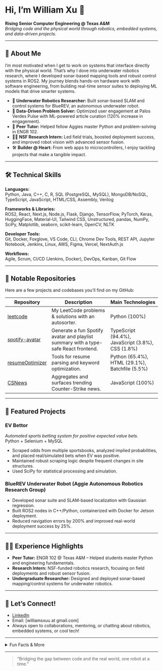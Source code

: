 # Hi, I’m William Xu 👋

**Rising Senior Computer Engineering @ Texas A&M**  
*Bridging code and the physical world through robotics, embedded systems, and data-driven projects.*

---

## 🚀 About Me

I’m most motivated when I get to work on systems that interface directly with the physical world. That’s why I dove into underwater robotics research, where I developed sonar-based mapping tools and robust control systems in ROS2. My journey blends hands-on hardware work with software engineering, from building real-time sensor suites to deploying ML models that drive smarter systems.

- 🔬 **Underwater Robotics Researcher:** Built sonar-based SLAM and control systems for BlueREV, an autonomous underwater robot.
- 🎯 **Data-Driven Problem Solver:** Optimized user engagement at Palos Verdes Pulse with ML-powered article curation (120% increase in engagement).
- 🤝 **Peer Tutor:** Helped fellow Aggies master Python and problem-solving in ENGR 102.
- 🧑‍🔬 **NSF Research Intern:** Led field trials, boosted deployment success, and improved robot vision with advanced sensor fusion.
- 🛠️ **Builder @ Heart:** From web apps to microcontrollers, I enjoy tackling projects that make a tangible impact.

---

## 🛠️ Technical Skills

**Languages:**  
Python, Java, C++, C, R, SQL (PostgreSQL, MySQL), MongoDB/NoSQL, TypeScript, JavaScript, HTML/CSS, Assembly, Verilog

**Frameworks & Libraries:**  
ROS2, React, Next.js, Node.js, Flask, Django, TensorFlow, PyTorch, Keras, HuggingFace, Material-UI, Tailwind CSS, Unstructured, pandas, NumPy, SciPy, Matplotlib, seaborn, scikit-learn, OpenCV, NLTK

**Developer Tools:**  
Git, Docker, Foxglove, VS Code, CLI, Chrome Dev Tools, REST API, Jupyter Notebook, Jenkins, Linux, AWS, Figma, Vercel, NextAuth.js

**Workflows:**  
Agile, Scrum, CI/CD (Jenkins, Docker), DevOps, Kanban, Git Flow

---

## 📌 Notable Repositories

Here are a few projects and codebases you’ll find on my GitHub:

| Repository | Description | Main Technologies |
|------------|-------------|-------------------|
| [leetcode](https://github.com/will-iamxu/leetcode) | My LeetCode problems & solutions with an autosorter. | Python (100%) |
| [spotify-avatar](https://github.com/will-iamxu/spotify-avatar) | Generate a fun Spotify avatar and playlist summary with a type-safe React frontend. | TypeScript (94.4%), JavaScript (3.8%), CSS (1.8%) |
| [resumeOptimizer](https://github.com/will-iamxu/resumeOptimizer) | Tools for resume parsing and keyword optimization. | Python (65.4%), HTML (29.1%), Batchfile (5.5%) |
| [CSNews](https://github.com/will-iamxu/CSNews) | Aggregates and surfaces trending Counter-Strike news. | JavaScript (100%) |

---

## 🌟 Featured Projects

### EV Bettor
*Automated sports betting system for positive expected value bets.*  
Python + Selenium + MySQL  
- Scraped odds from multiple sportsbooks, analyzed implied probabilities, and placed real/simulated bets when EV was positive.
- Maintained robust scraping logic despite frequent changes in site structures.
- Used SciPy for statistical processing and simulation.

### BlueREV Underwater Robot (Aggie Autonomous Robotics Research Group)
- Developed sonar suite and SLAM-based localization with Gaussian regression.
- Built ROS2 nodes in C++/Python, containerized with Docker for Jetson deployment.
- Reduced navigation errors by 200% and improved real-world deployment success by 25%.

---

## 🧑‍🏫 Experience Highlights

- **Peer Tutor:** ENGR 102 @ Texas A&M – Helped students master Python and engineering fundamentals.
- **Research Intern:** NSF-funded robotics research, focusing on field deployments and robust sensor fusion.
- **Undergraduate Researcher:** Designed and deployed sonar-based mapping/control systems for underwater robotics.

---

## 💬 Let’s Connect!

- [LinkedIn](https://www.linkedin.com/in/william-xuuu/)
- Email: [williamsxuu at gmail.com]
- Always open to collaborations, mentoring, or chatting about robotics, embedded systems, or cool tech!

---

<details>
  <summary>Fun Facts & More</summary>

- 🤿 I’ve tested robots in lakes, pools, and culverts.
- 🕹️ I love low-level debugging and reverse engineering.
- 📚 Lifelong learner: from digital design in Verilog to modern ML with HuggingFace.
- 💡 Favorite quote: “The best way to predict the future is to invent it.”
</details>

---

> “Bridging the gap between code and the real world, one robot at a time.”
